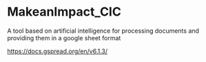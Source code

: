 # MakeanImpact_CIC
A tool based on artificial intelligence for processing documents and providing them in a google sheet format

https://docs.gspread.org/en/v6.1.3/


